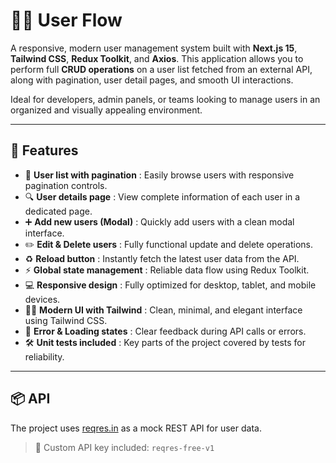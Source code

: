 # 🧑‍💻 User Flow

A responsive, modern user management system built with **Next.js 15**, **Tailwind CSS**, **Redux Toolkit**, and **Axios**. This application allows you to perform full **CRUD operations** on a user list fetched from an external API, along with pagination, user detail pages, and smooth UI interactions.

Ideal for developers, admin panels, or teams looking to manage users in an organized and visually appealing environment.

---

## 🚀 Features

- 👥 **User list with pagination** : Easily browse users with responsive pagination controls.
- 🔍 **User details page** : View complete information of each user in a dedicated page.
- ➕ **Add new users (Modal)** : Quickly add users with a clean modal interface.
- ✏️ **Edit & Delete users** : Fully functional update and delete operations.
- ♻️ **Reload button** : Instantly fetch the latest user data from the API.
- ⚡ **Global state management** : Reliable data flow using Redux Toolkit.
- 💻 **Responsive design** : Fully optimized for desktop, tablet, and mobile devices.
- 🧑‍💻 **Modern UI with Tailwind** : Clean, minimal, and elegant interface using Tailwind CSS.
- 🧩 **Error & Loading states** : Clear feedback during API calls or errors.
- 🛠️ **Unit tests included** : Key parts of the project covered by tests for reliability.

---

## 📦 API

The project uses [reqres.in](https://reqres.in/) as a mock REST API for user data.

> 🔑 Custom API key included: `reqres-free-v1`
